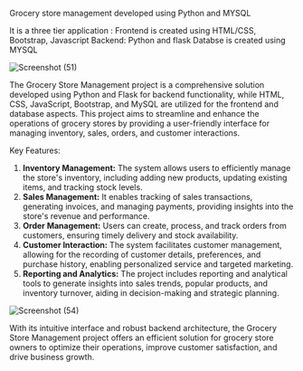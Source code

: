 Grocery store management developed using Python and MYSQL


It is a three tier application :
Frontend is created using HTML/CSS, Bootstrap, Javascript
Backend: Python and flask
Databse is created using MYSQL

![Screenshot (51)](https://github.com/prashant166/grocery-store/assets/94380684/a403bd4f-43d1-4a39-9ed7-9153bc2ff939)

The Grocery Store Management project is a comprehensive solution developed using Python and Flask for backend functionality, while HTML, CSS, JavaScript, Bootstrap, and MySQL are utilized for the frontend and database aspects. This project aims to streamline and enhance the operations of grocery stores by providing a user-friendly interface for managing inventory, sales, orders, and customer interactions.

Key Features:
1. **Inventory Management:** The system allows users to efficiently manage the store's inventory, including adding new products, updating existing items, and tracking stock levels.
2. **Sales Management:** It enables tracking of sales transactions, generating invoices, and managing payments, providing insights into the store's revenue and performance.
3. **Order Management:** Users can create, process, and track orders from customers, ensuring timely delivery and stock availability.
4. **Customer Interaction:** The system facilitates customer management, allowing for the recording of customer details, preferences, and purchase history, enabling personalized service and targeted marketing.
5. **Reporting and Analytics:** The project includes reporting and analytical tools to generate insights into sales trends, popular products, and inventory turnover, aiding in decision-making and strategic planning.



![Screenshot (54)](https://github.com/prashant166/grocery-store/assets/94380684/60c4dc68-2a7f-4eab-ab14-c8533d69b9e2)


With its intuitive interface and robust backend architecture, the Grocery Store Management project offers an efficient solution for grocery store owners to optimize their operations, improve customer satisfaction, and drive business growth.
